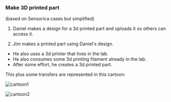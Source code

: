 ### Make 3D printed part

(based on Sensorica cases but simplified)

1. Daniel makes a design for a 3d printed part and uploads it so others can access it.

2. Jim makes a printed part using Daniel's design.

* He also uses a 3d printer that lives in the lab.
* He also consumes some 3d printing filament already in the lab.
* After some effort, he creates a 3d printed part.

This plus some transfers are represented in this cartoon:

![cartoon1](https://cloud.githubusercontent.com/assets/3776081/15024416/6a801b4c-11fa-11e6-944b-955b7e5cadb9.png)

![cartoon2](https://cloud.githubusercontent.com/assets/3776081/15024428/70d4e1e4-11fa-11e6-8229-25eb24cc9124.png)
